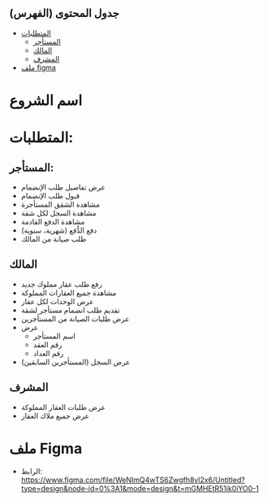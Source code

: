 ## جدول المحتوى (الفهرس)
- [المتطلبات](#المتطلبات)
  - [المستأجر](#المستأجر)
  - [المالك](#المالك)
  - [المشرف](#المشرف)
- [ملف figma](#ملفFigma)


# اسم الشروع
# المتطلبات:
## المستأجر: 
- عرض تفاصيل طلب الإنضمام
- قبول طلب الإنضمام
- مشاهدة الشقق المستأجرة
- مشاهدة السجل لكل شقة
- مشاهدة الدفع القادمة
- دفع الدُّفع (شهرية، سنوية)
- طلب صيانة من المالك

## المالك
  - رفع طلب عقار مملوك جديد
  - مشاهدة جميع العقارات المملوكة
  - عرض الوحدات لكل عقار
  - تقديم طلب انضمام مستأجر لشقة
  - عرض طلبات الصيانة من المستأجرين
  - عرض
    - اسم المستأجر
    - رقم العقد
    - رقم العداد
  - عرض السجل (المستأجرين السابقين)

## المشرف
  - عرض طلبات العقار المملوكة
  - عرض جميع ملاك العقار

# ملف Figma 
- الرابط: https://www.figma.com/file/WeNImQ4wTS6Zwgfh8vl2x6/Untitled?type=design&node-id=0%3A1&mode=design&t=mGMHEtR51ik0iYO0-1
